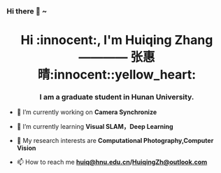 ### Hi there :tiger: ~

<h1 align="center">Hi :innocent:, I'm Huiqing Zhang ———— 张惠晴:innocent::yellow_heart:</h1>
<h3 align="center">I am a graduate student in Hunan University.</h3>

- 🔭 I’m currently working on **Camera Synchronize**

- 🌱 I’m currently learning **Visual SLAM，Deep Learning**

- :purple_heart: My research interests are **Computational Photography,Computer Vision**

- 📫 How to reach me **huiq@hnu.edu.cn/HuiqingZh@outlook.com**

<!--
**Kikihqq/Kikihqq** is a ✨ _special_ ✨ repository because its `README.md` (this file) appears on your GitHub profile.>



